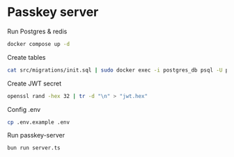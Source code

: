 # Passkey server

Run Postgres & redis
```sh
docker compose up -d
```

Create tables
```sh
cat src/migrations/init.sql | sudo docker exec -i postgres_db psql -U postgres -d myapp_db
```

Create JWT secret
```sh
openssl rand -hex 32 | tr -d "\n" > "jwt.hex"
```

Config .env
```sh
cp .env.example .env
```

Run passkey-server
```sh
bun run server.ts
```